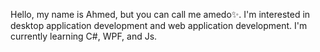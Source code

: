 Hello, my name is Ahmed, but you can call me amedo✨.
I'm interested in desktop application development and web application development.
I'm currently learning C#, WPF, and Js.

<!---
amedo404/amedo404 is a ✨ special ✨ repository because its `README.md` (this file) appears on your GitHub profile.
You can click the Preview link to take a look at your changes.
--->
